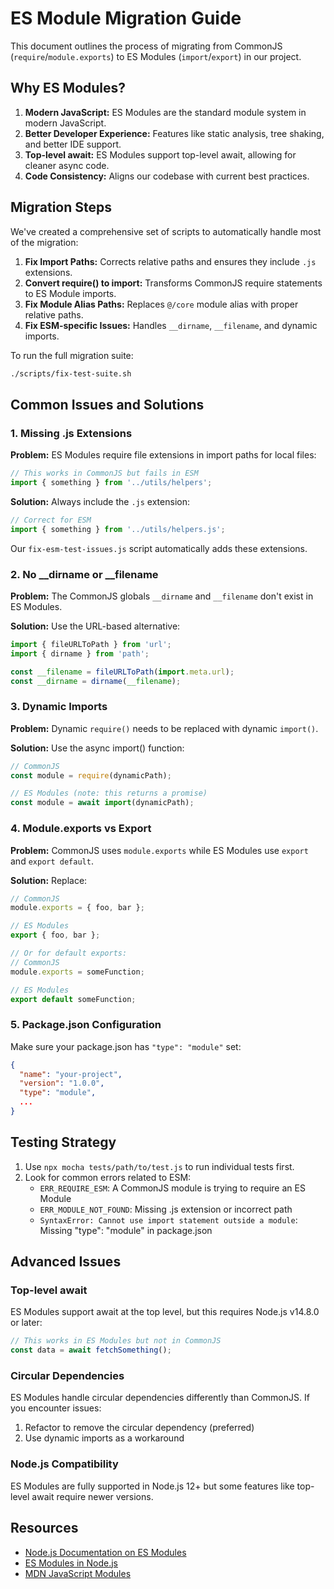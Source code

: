 # ES Module Migration Guide

This document outlines the process of migrating from CommonJS (`require`/`module.exports`) to ES Modules (`import`/`export`) in our project.

## Why ES Modules?

1. **Modern JavaScript:** ES Modules are the standard module system in modern JavaScript.
2. **Better Developer Experience:** Features like static analysis, tree shaking, and better IDE support.
3. **Top-level await:** ES Modules support top-level await, allowing for cleaner async code.
4. **Code Consistency:** Aligns our codebase with current best practices.

## Migration Steps

We've created a comprehensive set of scripts to automatically handle most of the migration:

1. **Fix Import Paths:** Corrects relative paths and ensures they include `.js` extensions.
2. **Convert require() to import:** Transforms CommonJS require statements to ES Module imports.
3. **Fix Module Alias Paths:** Replaces `@/core` module alias with proper relative paths.
4. **Fix ESM-specific Issues:** Handles `__dirname`, `__filename`, and dynamic imports.

To run the full migration suite:

```bash
./scripts/fix-test-suite.sh
```

## Common Issues and Solutions

### 1. Missing .js Extensions

**Problem:**
ES Modules require file extensions in import paths for local files:

```javascript
// This works in CommonJS but fails in ESM
import { something } from '../utils/helpers';
```

**Solution:**
Always include the `.js` extension:

```javascript
// Correct for ESM
import { something } from '../utils/helpers.js';
```

Our `fix-esm-test-issues.js` script automatically adds these extensions.

### 2. No __dirname or __filename

**Problem:**
The CommonJS globals `__dirname` and `__filename` don't exist in ES Modules.

**Solution:**
Use the URL-based alternative:

```javascript
import { fileURLToPath } from 'url';
import { dirname } from 'path';

const __filename = fileURLToPath(import.meta.url);
const __dirname = dirname(__filename);
```

### 3. Dynamic Imports

**Problem:**
Dynamic `require()` needs to be replaced with dynamic `import()`.

**Solution:**
Use the async import() function:

```javascript
// CommonJS
const module = require(dynamicPath);

// ES Modules (note: this returns a promise)
const module = await import(dynamicPath);
```

### 4. Module.exports vs Export

**Problem:**
CommonJS uses `module.exports` while ES Modules use `export` and `export default`.

**Solution:**
Replace:

```javascript
// CommonJS
module.exports = { foo, bar };

// ES Modules
export { foo, bar };

// Or for default exports:
// CommonJS
module.exports = someFunction;

// ES Modules
export default someFunction;
```

### 5. Package.json Configuration

Make sure your package.json has `"type": "module"` set:

```json
{
  "name": "your-project",
  "version": "1.0.0",
  "type": "module",
  ...
}
```

## Testing Strategy

1. Use `npx mocha tests/path/to/test.js` to run individual tests first.
2. Look for common errors related to ESM:
   - `ERR_REQUIRE_ESM`: A CommonJS module is trying to require an ES Module
   - `ERR_MODULE_NOT_FOUND`: Missing .js extension or incorrect path
   - `SyntaxError: Cannot use import statement outside a module`: Missing "type": "module" in package.json

## Advanced Issues

### Top-level await

ES Modules support await at the top level, but this requires Node.js v14.8.0 or later:

```javascript
// This works in ES Modules but not in CommonJS
const data = await fetchSomething();
```

### Circular Dependencies

ES Modules handle circular dependencies differently than CommonJS. If you encounter issues:

1. Refactor to remove the circular dependency (preferred)
2. Use dynamic imports as a workaround

### Node.js Compatibility

ES Modules are fully supported in Node.js 12+ but some features like top-level await require newer versions.

## Resources

- [Node.js Documentation on ES Modules](https://nodejs.org/api/esm.html)
- [ES Modules in Node.js](https://blog.logrocket.com/es-modules-in-node-js-12-from-experimental-to-release/)
- [MDN JavaScript Modules](https://developer.mozilla.org/en-US/docs/Web/JavaScript/Guide/Modules) 
